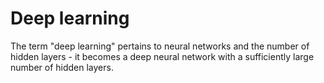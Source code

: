 # Deep learning

The term "deep learning" pertains to neural networks and the number of hidden layers - it becomes a deep neural network with a sufficiently large number of hidden layers.
